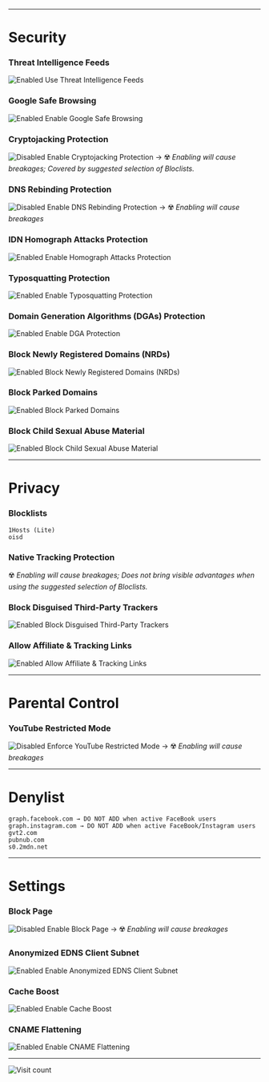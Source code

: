 ***

# Security
### Threat Intelligence Feeds
![Enabled](https://raw.githubusercontent.com/crssi/NextDNS-Config/main/enabled.svg) Use Threat Intelligence Feeds
### Google Safe Browsing
![Enabled](https://raw.githubusercontent.com/crssi/NextDNS-Config/main/enabled.svg) Enable Google Safe Browsing
### Cryptojacking Protection
![Disabled](https://raw.githubusercontent.com/crssi/NextDNS-Config/main/disabled.svg) Enable Cryptojacking Protection → :radioactive: *Enabling will cause breakages; Covered by suggested selection of Bloclists.*
### DNS Rebinding Protection
![Disabled](https://raw.githubusercontent.com/crssi/NextDNS-Config/main/disabled.svg) Enable DNS Rebinding Protection → :radioactive: *Enabling will cause breakages*
### IDN Homograph Attacks Protection
![Enabled](https://raw.githubusercontent.com/crssi/NextDNS-Config/main/enabled.svg) Enable Homograph Attacks Protection
### Typosquatting Protection
![Enabled](https://raw.githubusercontent.com/crssi/NextDNS-Config/main/enabled.svg) Enable Typosquatting Protection
### Domain Generation Algorithms (DGAs) Protection
![Enabled](https://raw.githubusercontent.com/crssi/NextDNS-Config/main/enabled.svg) Enable DGA Protection
### Block Newly Registered Domains (NRDs)
![Enabled](https://raw.githubusercontent.com/crssi/NextDNS-Config/main/enabled.svg) Block Newly Registered Domains (NRDs)
### Block Parked Domains
![Enabled](https://raw.githubusercontent.com/crssi/NextDNS-Config/main/enabled.svg) Block Parked Domains
### Block Child Sexual Abuse Material
![Enabled](https://raw.githubusercontent.com/crssi/NextDNS-Config/main/enabled.svg) Block Child Sexual Abuse Material

***

# Privacy
### Blocklists
	1Hosts (Lite)
	oisd
### Native Tracking Protection
:radioactive: *Enabling will cause breakages; Does not bring visible advantages when using the suggested selection of Bloclists.*
### Block Disguised Third-Party Trackers
![Enabled](https://raw.githubusercontent.com/crssi/NextDNS-Config/main/enabled.svg) Block Disguised Third-Party Trackers
### Allow Affiliate & Tracking Links
![Enabled](https://raw.githubusercontent.com/crssi/NextDNS-Config/main/enabled.svg) Allow Affiliate & Tracking Links

***

# Parental Control
### YouTube Restricted Mode
![Disabled](https://raw.githubusercontent.com/crssi/NextDNS-Config/main/disabled.svg) Enforce YouTube Restricted Mode → :radioactive: *Enabling will cause breakages*

***

# Denylist
	graph.facebook.com → DO NOT ADD when active FaceBook users
	graph.instagram.com → DO NOT ADD when active FaceBook/Instagram users
	gvt2.com
	pubnub.com
	s0.2mdn.net

***

# Settings
### Block Page
![Disabled](https://raw.githubusercontent.com/crssi/NextDNS-Config/main/disabled.svg) Enable Block Page → :radioactive: *Enabling will cause breakages*
### Anonymized EDNS Client Subnet
![Enabled](https://raw.githubusercontent.com/crssi/NextDNS-Config/main/enabled.svg) Enable Anonymized EDNS Client Subnet
### Cache Boost
![Enabled](https://raw.githubusercontent.com/crssi/NextDNS-Config/main/enabled.svg) Enable Cache Boost
### CNAME Flattening
![Enabled](https://raw.githubusercontent.com/crssi/NextDNS-Config/main/enabled.svg) Enable CNAME Flattening

***

![Visit count](https://profile-counter.glitch.me/crssi/count.svg)
